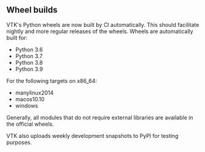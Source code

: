 ## Wheel builds

VTK's Python wheels are now built by CI automatically. This should facilitate
nightly and more regular releases of the wheels. Wheels are automatically built for:

  - Python 3.6
  - Python 3.7
  - Python 3.8
  - Python 3.9

For the following targets on x86\_64:

  - manylinux2014
  - macos10.10
  - windows

Generally, all modules that do not require external libraries are available in
the official wheels.

VTK also uploads weekly development snapshots to PyPI for testing purposes.
